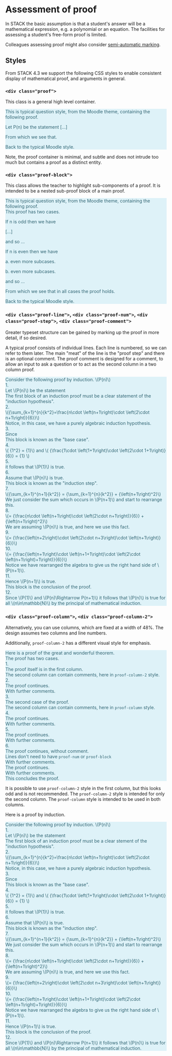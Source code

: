 # Assessment of proof

In STACK the basic assumption is that a student's answer will be a mathematical expression, e.g. a polynomial or an equation.  The facilities for assessing a student's free-form proof is limited.

Colleagues assessing proof might also consider [semi-automatic marking](Semi-automatic_Marking.md).

## Styles

From STACK 4.3 we support the following CSS styles to enable consistent display of mathematical proof, and arguments in general.

### `<div class="proof">`

This class is a general high level container.

<div style="color: #2f6473; background-color: #def2f8; border-color: #d1edf6;">
This is typical question style, from the Moodle theme, containing the following proof.
<div class="proof">
<p>Let P(n) be the statement [...] </p>
<p>From which we see that.</p>
</div>
Back to the typical Moodle style.
</div>

Note, the proof container is minimal, and subtle and does not intrude too much but contains a proof as a distinct entity.

### `<div class="proof-block">`

This class allows the teacher to highlight sub-components of a proof.  It is intended to be a nested sub-proof block of a main proof.

<div style="color: #2f6473; background-color: #def2f8; border-color: #d1edf6;">
This is typical question style, from the Moodle theme, containing the following proof.
<div class="proof">
This proof has two cases.
<div class="proof-block">
<p>If n is odd then we have</p>
<p>[...]</p>
<p>and so ...</p>
</div>
<div class="proof-block">
<p>If n is even then we have</p>
<div class="proof-block">
<p>a. even more subcases.</p>
</div>
<div class="proof-block">
<p>b. even more subcases.</p>
</div>
<p>and so ...</p>
</div>
<p>From which we see that in all cases the proof holds.</p>
</div>
Back to the typical Moodle style.
</div>

### `<div class="proof-line">`, `<div class="proof-num">`, `<div class="proof-step">`, `<div class="proof-comment">`

Greater typeset structure can be gained by marking up the proof in more detail, if so desired.

A typical proof consists of individual lines. Each line is numbered, so we can refer to them later.  The main "meat" of the line is the "proof step" and there is an optional comment.  The proof comment is designed for a comment, to allow an input to ask a question or to act as the second column in a two column proof.

<div style="color: #2f6473; background-color: #def2f8; border-color: #d1edf6;">
Consider the following proof by induction. \(P(n)\)
<div class="proof">
<div class="proof-block">
<div class="proof-line">
 <div class="proof-num">1.</div>
 <div class="proof-step">Let \(P(n)\) be the statement</div>
 <div class="proof-comment">The first block of an induction proof must be a clear statement of the "induction hypothesis".</div>
</div>
<div class="proof-line">
 <div class="proof-num">2.</div>
 <div class="proof-step">\({\sum_{k=1}^{n}{k^2}=\frac{n\cdot \left(n+1\right)\cdot \left(2\cdot n+1\right)}{6}}\)</div>
 <div class="proof-comment">Notice, in this case, we have a purely algebraic induction hypothesis.</div>
</div>
</div>
<div class="proof-block">
<div class="proof-line">
 <div class="proof-num">3.</div>
 <div class="proof-step">Since</div>
 <div class="proof-comment">This block is known as the "base case".</div>
</div>
<div class="proof-line">
 <div class="proof-num">4.</div>
 <div class="proof-step">\( {1^2} = {1}\)</span> and \( {\frac{1\cdot \left(1+1\right)\cdot \left(2\cdot 1+1\right)}{6}} = {1} \)</div>
</div>
<div class="proof-line">
 <div class="proof-num">5.</div>
 <div class="proof-step">it follows that \(P(1)\) is true.</div>
</div>
</div>
<div class="proof-block">
<div class="proof-line">
 <div class="proof-num">6.</div>
 <div class="proof-step">Assume that \(P(n)\) is true.</div>
 <div class="proof-comment">This block is known as the "induction step".</div>
</div>
<div class="proof-line">
 <div class="proof-num">7.</div>
 <div class="proof-step">\({\sum_{k=1}^{n+1}{k^2}} = {\sum_{k=1}^{n}{k^2}} + {\left(n+1\right)^2}\)</div>
 <div class="proof-comment">We just consider the sum which occurs in \(P(n+1)\) and start to rearrange this.</div>
</div>
<div class="proof-line">
 <div class="proof-num">8.</div>
 <div class="proof-step">\(= {\frac{n\cdot \left(n+1\right)\cdot \left(2\cdot n+1\right)}{6}} + {\left(n+1\right)^2}\)</div>
 <div class="proof-comment">We are assuming \(P(n)\) is true, and here we use this fact.</div>
</div>
<div class="proof-line">
 <div class="proof-num">9.</div>
 <div class="proof-step">\(= {\frac{\left(n+2\right)\cdot \left(2\cdot n+3\right)\cdot \left(n+1\right)}{6}}\)</div>
</div>
<div class="proof-line">
 <div class="proof-num">10.</div>
 <div class="proof-step">\(= {\frac{\left(n+1\right)\cdot \left(n+1+1\right)\cdot \left(2\cdot \left(n+1\right)+1\right)}{6}}\)</div>
 <div class="proof-comment">Notice we have rearranged the algebra to give us the right hand side of \(P(n+1)\).</div>
</div>
<div class="proof-line">
 <div class="proof-num">11.</div>
 <div class="proof-step">Hence \(P(n+1)\) is true.</div>
 <div class="proof-comment">This block is the conclusion of the proof.</div>
</div>
</div>
<div class="proof-block">
<div class="proof-line">
 <div class="proof-num">12.</div>
 <div class="proof-step">Since \(P(1)\)</span> and \(P(n)\Rightarrow P(n+1)\) it follows that \(P(n)\) is true for all \(n\in\mathbb{N}\) by the principal of mathematical induction.</div>
</div>
</div>
</div>
</div>

### `<div class="proof-column">`, `<div class="proof-column-2">`

Alternatively, you can use columns, which are fixed at a width of 48%.  The design assumes two columns and line numbers.

Additionally, `proof-column-2` has a different visual style for emphasis.


<div style="color: #2f6473; background-color: #def2f8; border-color: #d1edf6;">
Here is a proof of the great and wonderful theorem.
<div class="proof">
The proof has two cases.
<div class="proof-block">
<div class="proof-line">
 <div class="proof-num">1.</div>
 <div class="proof-column">The proof itself is in the first column.</div>
 <div class="proof-column-2">The second column can contain comments, here in <code>proof-column-2</code> style. </div>
</div>
<div class="proof-line">
 <div class="proof-num">2.</div>
 <div class="proof-column">The proof continues.</div>
 <div class="proof-column-2">With further comments.</div>
</div>
</div>
<div class="proof-block">
<div class="proof-line">
 <div class="proof-num">3.</div>
 <div class="proof-column">The second case of the proof.</div>
 <div class="proof-column">The second column can contain comments, here in <code>proof-column</code> style. </div>
</div>
<div class="proof-line">
 <div class="proof-num">4.</div>
 <div class="proof-column">The proof continues.</div>
 <div class="proof-column">With further comments.</div>
</div>
<div class="proof-block">
<div class="proof-line">
 <div class="proof-num">5.</div>
 <div class="proof-column">The proof continues.</div>
 <div class="proof-column">With further comments.</div>
</div>
<div class="proof-line">
 <div class="proof-num">6.</div>
 <div class="proof-column">The proof continues, without comment.</div>
</div>
</div>
</div>
</div>
<div class="proof-line">
 <div class="proof-column">Lines don't need to have <code>proof-num</code> or <code>proof-block</code></div>
 <div class="proof-column">With further comments.</div>
</div>
<div class="proof-line">
 <div class="proof-column">The proof continues.</div>
 <div class="proof-column-2">With further comments.</div>
</div>
<div class="proof-line">
 <div class="proof-column">This concludes the proof.</div>
</div>
</div>

It is possible to use `proof-column-2` style in the first column, but this looks odd and is not recommended.  The `proof-column-2` style is intended for only the second column.  The `proof-column` style is intended to be used in both columns.

Here is a proof by induction.

<div style="color: #2f6473; background-color: #def2f8; border-color: #d1edf6;">
Consider the following proof by induction. \(P(n)\)
<div class="proof">
<div class="proof-block">
<div class="proof-line">
 <div class="proof-num">1.</div>
 <div class="proof-column">Let \(P(n)\) be the statement</div>
 <div class="proof-column-2">The first block of an induction proof must be a clear stement of the "induction hypothesis".</div>
</div>
<div class="proof-line">
 <div class="proof-num">2.</div>
 <div class="proof-column">\({\sum_{k=1}^{n}{k^2}=\frac{n\cdot \left(n+1\right)\cdot \left(2\cdot n+1\right)}{6}}\)</div>
 <div class="proof-column-2">Notice, in this case, we have a purely algebraic induction hypothesis.</div>
</div>
</div>
<div class="proof-block">
<div class="proof-line">
 <div class="proof-num">3.</div>
 <div class="proof-column">Since</div>
 <div class="proof-column-2">This block is known as the "base case".</div>
</div>
<div class="proof-line">
 <div class="proof-num">4.</div>
 <div class="proof-column">\( {1^2} = {1}\)</span> and \( {\frac{1\cdot \left(1+1\right)\cdot \left(2\cdot 1+1\right)}{6}} = {1} \)</div>
</div>
<div class="proof-line">
 <div class="proof-num">5.</div>
 <div class="proof-column">it follows that \(P(1)\) is true.</div>
</div>
</div>
<div class="proof-block">
<div class="proof-line">
 <div class="proof-num">6.</div>
 <div class="proof-column">Assume that \(P(n)\) is true.</div>
 <div class="proof-column-2">This block is known as the "induction step".</div>
</div>
<div class="proof-line">
 <div class="proof-num">7.</div>
 <div class="proof-column">\({\sum_{k=1}^{n+1}{k^2}} = {\sum_{k=1}^{n}{k^2}} + {\left(n+1\right)^2}\)</div>
 <div class="proof-column-2">We just consider the sum which occurs in \(P(n+1)\) and start to rearrange this.</div>
</div>
<div class="proof-line">
 <div class="proof-num">8.</div>
 <div class="proof-column">\(= {\frac{n\cdot \left(n+1\right)\cdot \left(2\cdot n+1\right)}{6}} + {\left(n+1\right)^2}\)</div>
 <div class="proof-column-2">We are assuming \(P(n)\) is true, and here we use this fact.</div>
</div>
<div class="proof-line">
 <div class="proof-num">9.</div>
 <div class="proof-column">\(= {\frac{\left(n+2\right)\cdot \left(2\cdot n+3\right)\cdot \left(n+1\right)}{6}}\)</div>
</div>
<div class="proof-line">
 <div class="proof-num">10.</div>
 <div class="proof-column">\(= {\frac{\left(n+1\right)\cdot \left(n+1+1\right)\cdot \left(2\cdot \left(n+1\right)+1\right)}{6}}\)</div>
 <div class="proof-column-2">Notice we have rearranged the algebra to give us the right hand side of \(P(n+1)\).</div>
</div>
<div class="proof-line">
 <div class="proof-num">11.</div>
 <div class="proof-column">Hence \(P(n+1)\) is true.</div>
 <div class="proof-column-2">This block is the conclusion of the proof.</div>
</div>
</div>
<div class="proof-block">
<div class="proof-line">
 <div class="proof-num">12.</div>
 <div class="proof-column">Since \(P(1)\)</span> and \(P(n)\Rightarrow P(n+1)\) it follows that \(P(n)\) is true for all \(n\in\mathbb{N}\) by the principal of mathematical induction.</div>
</div>
</div>
</div>
</div>